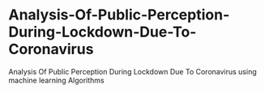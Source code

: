 # Analysis-Of-Public-Perception-During-Lockdown-Due-To-Coronavirus
Analysis Of Public Perception During Lockdown Due To Coronavirus using machine learning Algorithms
